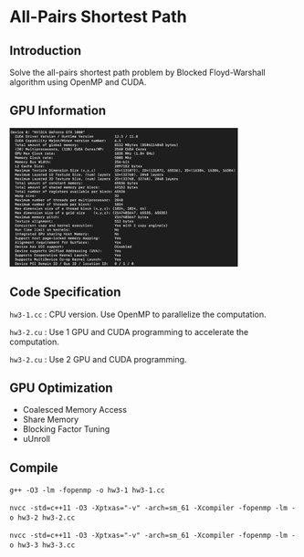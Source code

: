 # All-Pairs Shortest Path

## Introduction

Solve the all-pairs shortest path problem by Blocked Floyd-Warshall algorithm using OpenMP and CUDA.

## GPU Information

<img src="https://github.com/JimLi93/Parallel-programming/blob/main/HW3-All-Pairs-Shortest-Path/img/GPU_INFO.png" alt="GPU information" width="400">

## Code Specification

`hw3-1.cc` : CPU version. Use OpenMP to parallelize the computation.

`hw3-2.cu` : Use 1 GPU and CUDA programming to accelerate the computation.

`hw3-2.cu` : Use 2 GPU and CUDA programming.

## GPU Optimization

* Coalesced Memory Access
* Share Memory
* Blocking Factor Tuning 
* uUnroll


## Compile

`g++ -O3 -lm -fopenmp -o hw3-1 hw3-1.cc`

`nvcc -std=c++11 -O3 -Xptxas="-v" -arch=sm_61 -Xcompiler -fopenmp -lm -o hw3-2 hw3-2.cc`

`nvcc -std=c++11 -O3 -Xptxas="-v" -arch=sm_61 -Xcompiler -fopenmp -lm -o hw3-3 hw3-3.cc`